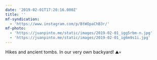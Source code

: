 ```yaml
---
date: '2019-02-01T17:20:16.000Z'
title: ''
mf-syndication:
  - 'https://www.instagram.com/p/BtWOpaChB3r/'
mf-photo:
  - 'https://juanpinto.me/static/images/2019-02-01_igg5rbm-n.jpg'
  - 'https://juanpinto.me/static/images/2019-02-01_ig6m9s1i.jpg'
---
```

Hikes and ancient tombs. In our very own backyard! ⛰💀
